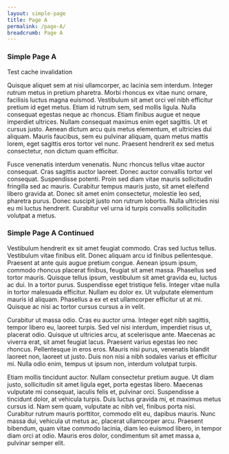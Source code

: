 ```yaml
---
layout: simple-page
title: Page A
permalink: /page-A/
breadcrumb: Page A
---
```


### **Simple Page A**

Test cache invalidation

Quisque aliquet sem at nisi ullamcorper, ac lacinia sem interdum. Integer rutrum metus in pretium pharetra. Morbi rhoncus ex vitae nunc ornare, facilisis luctus magna euismod. Vestibulum sit amet orci vel nibh efficitur pretium id eget metus. Etiam id rutrum sem, sed mollis ligula. Nulla consequat egestas neque ac rhoncus. Etiam finibus augue et neque imperdiet ultrices. Nullam consequat maximus enim eget sagittis. Ut et cursus justo. Aenean dictum arcu quis metus elementum, et ultricies dui aliquam. Mauris faucibus, sem eu pulvinar aliquam, quam metus mattis lorem, eget sagittis eros tortor vel nunc. Praesent hendrerit ex sed metus consectetur, non dictum quam efficitur.

Fusce venenatis interdum venenatis. Nunc rhoncus tellus vitae auctor consequat. Cras sagittis auctor laoreet. Donec auctor convallis tortor vel consequat. Suspendisse potenti. Proin sed diam vitae mauris sollicitudin fringilla sed ac mauris. Curabitur tempus mauris justo, sit amet eleifend libero gravida at. Donec sit amet enim consectetur, molestie leo sed, pharetra purus. Donec suscipit justo non rutrum lobortis. Nulla ultricies nisi eu mi luctus hendrerit. Curabitur vel urna id turpis convallis sollicitudin volutpat a metus.

### **Simple Page A Continued**

Vestibulum hendrerit ex sit amet feugiat commodo. Cras sed luctus tellus. Vestibulum vitae finibus elit. Donec aliquam arcu id finibus pellentesque. Praesent at ante quis augue pretium congue. Aenean ipsum ipsum, commodo rhoncus placerat finibus, feugiat sit amet massa. Phasellus sed tortor mauris. Quisque tellus ipsum, vestibulum sit amet gravida eu, luctus ac dui. In a tortor purus. Suspendisse eget tristique felis. Integer vitae nulla in tortor malesuada efficitur. Nullam eu dolor ex. Ut vulputate elementum mauris id aliquam. Phasellus a ex et est ullamcorper efficitur ut at mi. Quisque ac nisi ac tortor cursus cursus a in velit.

Curabitur ut massa odio. Cras eu auctor urna. Integer eget nibh sagittis, tempor libero eu, laoreet turpis. Sed vel nisi interdum, imperdiet risus ut, placerat odio. Quisque ut ultricies arcu, at scelerisque ante. Maecenas ac viverra erat, sit amet feugiat lacus. Praesent varius egestas leo nec rhoncus. Pellentesque in eros eros. Mauris nisi purus, venenatis blandit laoreet non, laoreet ut justo. Duis non nisi a nibh sodales varius et efficitur mi. Nulla odio enim, tempus ut ipsum non, interdum volutpat turpis.

Etiam mollis tincidunt auctor. Nullam consectetur pretium augue. Ut diam justo, sollicitudin sit amet ligula eget, porta egestas libero. Maecenas vulputate mi consequat, iaculis felis et, pulvinar orci. Suspendisse a tincidunt dolor, at vehicula turpis. Duis luctus gravida mi, et maximus metus cursus id. Nam sem quam, vulputate ac nibh vel, finibus porta nisi. Curabitur rutrum mauris porttitor, commodo elit eu, dapibus mauris. Nunc massa dui, vehicula ut metus ac, placerat ullamcorper arcu. Praesent bibendum, quam vitae commodo lacinia, diam leo euismod libero, in tempor diam orci at odio. Mauris eros dolor, condimentum sit amet massa a, pulvinar semper elit.
